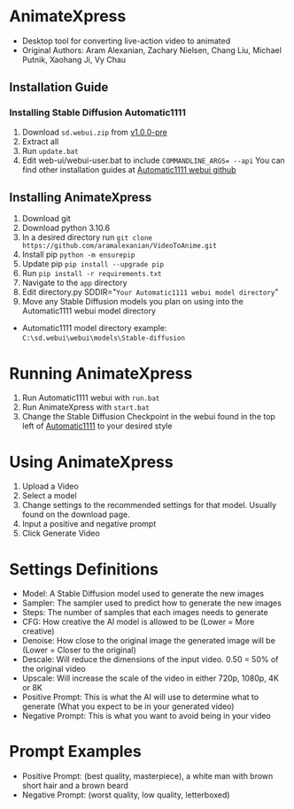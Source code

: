 # AnimateXpress
- Desktop tool for converting live-action video to animated
- Original Authors: Aram Alexanian, Zachary Nielsen, Chang Liu, Michael Putnik, Xaohang Ji, Vy Chau


## Installation Guide
### Installing Stable Diffusion Automatic1111
1. Download `sd.webui.zip` from [v1.0.0-pre](https://github.com/AUTOMATIC1111/stable-diffusion-webui/releases/tag/v1.0.0-pre)
2. Extract all
3. Run `update.bat`
4. Edit web-ui/webui-user.bat to include `COMMANDLINE_ARGS= --api`
You can find other installation guides at [Automatic1111 webui github](https://github.com/AUTOMATIC1111/stable-diffusion-webui)

## Installing AnimateXpress
1. Download git
2. Download python 3.10.6
3. In a desired directory run `git clone https://github.com/aramalexanian/VideoToAnime.git`
4. Install pip `python -m ensurepip`
5. Update pip `pip install --upgrade pip`
6. Run `pip install -r requirements.txt`
7. Navigate to the `app` directory
8. Edit directory.py SDDIR="`Your Automatic1111 webui model directory`"
9. Move any Stable Diffusion models you plan on using into the Automatic1111 webui model directory 
- Automatic1111 model directory example: `C:\sd.webui\webui\models\Stable-diffusion`

# Running AnimateXpress
1. Run Automatic1111 webui with `run.bat`
2. Run AnimateXpress with `start.bat`
3. Change the Stable Diffusion Checkpoint in the webui found in the top left of [Automatic1111](http://127.0.0.1:7860/) to your desired style

# Using AnimateXpress
1. Upload a Video
2. Select a model
3. Change settings to the recommended settings for that model. Usually found on the download page.
4. Input a positive and negative prompt
5. Click Generate Video

# Settings Definitions
- Model: 			A Stable Diffusion model used to generate the new images
- Sampler: 		The sampler used to predict how to generate the new images
- Steps: 			The number of samples that each images needs to generate
- CFG: 			How creative the AI model is allowed to be (Lower = More creative)
- Denoise: 		How close to the original image the generated image will be (Lower = Closer to the original)
- Descale: 		Will reduce the dimensions of the input video. 0.50 = 50% of the original video
- Upscale:			Will increase the scale of the video in either 720p, 1080p, 4K or 8K
- Positive Prompt: This is what the AI will use to determine what to generate (What you expect to be in your generated video)
- Negative Prompt: This is what you want to avoid being in your video

# Prompt Examples
- Positive Prompt: (best quality, masterpiece), a white man with brown short hair and a brown beard
- Negative Prompt: (worst quality, low quality, letterboxed)